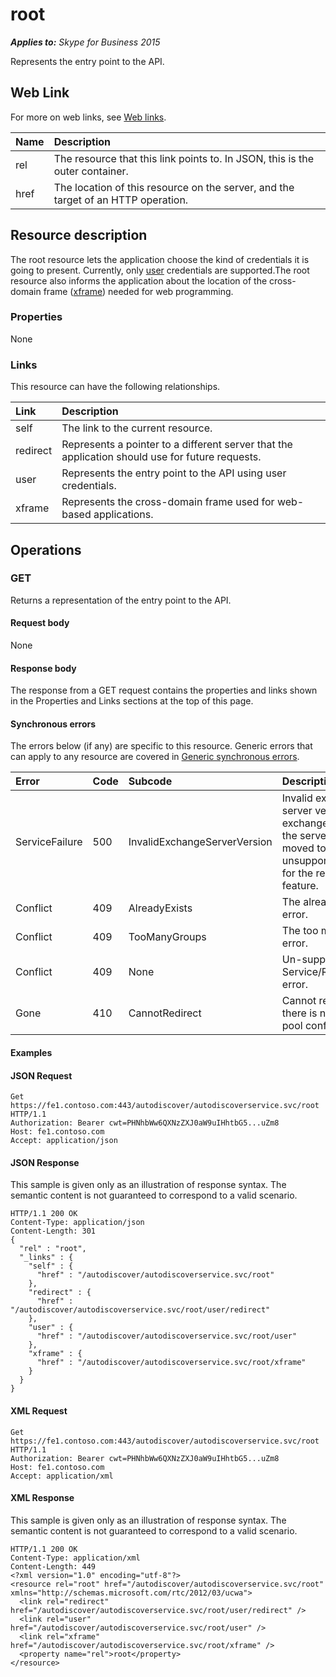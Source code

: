 # root

 _**Applies to:** Skype for Business 2015_


Represents the entry point to the API.
            

## Web Link
<a name = "sectionSection0"> </a>

For more on web links, see [Web links](WebLinks.md).


|**Name**|**Description**|
|:-----|:-----|
|rel|The resource that this link points to. In JSON, this is the outer container.|
|href|The location of this resource on the server, and the target of an HTTP operation.|

## Resource description
<a name = "sectionSection1"> </a>

The root resource lets the application choose the kind of credentials it is going to present. Currently, only [user](user_ref.md) credentials are supported.The root resource also informs the application about the location of the cross-domain frame ([xframe](xframe_ref.md)) needed for web programming.

### Properties



None

### Links



This resource can have the following relationships.

|**Link**|**Description**|
|:-----|:-----|
|self|The link to the current resource.|
|redirect|Represents a pointer to a different server that the application should use for future requests.|
|user|Represents the entry point to the API using user credentials.|
|xframe|Represents the cross-domain frame used for web-based applications.|

## Operations



<a name="sectionSection2"></a>

### GET




Returns a representation of the entry point to the API.

#### Request body



None


#### Response body



The response from a GET request contains the properties and links shown in the Properties and Links sections at the top of this page.

#### Synchronous errors



The errors below (if any) are specific to this resource. Generic errors that can apply to any resource are covered in [Generic synchronous errors](GenericSynchronousErrors.md).

|**Error**|**Code**|**Subcode**|**Description**|
|:-----|:-----|:-----|:-----|
|ServiceFailure|500|InvalidExchangeServerVersion|Invalid exchange server version.The exchange mailbox of the server might have moved to an unsupported version for the required feature.|
|Conflict|409|AlreadyExists|The already exists error.|
|Conflict|409|TooManyGroups|The too many groups error.|
|Conflict|409|None|Un-supported Service/Resource/API error.|
|Gone|410|CannotRedirect|Cannot redirect since there is no back up pool configured.|

#### Examples




#### JSON Request




```
Get https://fe1.contoso.com:443/autodiscover/autodiscoverservice.svc/root HTTP/1.1
Authorization: Bearer cwt=PHNhbWw6QXNzZXJ0aW9uIHhtbG5...uZm8
Host: fe1.contoso.com
Accept: application/json

```


#### JSON Response



This sample is given only as an illustration of response syntax. The semantic content is not guaranteed to correspond to a valid scenario.
```
HTTP/1.1 200 OK
Content-Type: application/json
Content-Length: 301
{
  "rel" : "root",
  "_links" : {
    "self" : {
      "href" : "/autodiscover/autodiscoverservice.svc/root"
    },
    "redirect" : {
      "href" : "/autodiscover/autodiscoverservice.svc/root/user/redirect"
    },
    "user" : {
      "href" : "/autodiscover/autodiscoverservice.svc/root/user"
    },
    "xframe" : {
      "href" : "/autodiscover/autodiscoverservice.svc/root/xframe"
    }
  }
}
```


#### XML Request




```
Get https://fe1.contoso.com:443/autodiscover/autodiscoverservice.svc/root HTTP/1.1
Authorization: Bearer cwt=PHNhbWw6QXNzZXJ0aW9uIHhtbG5...uZm8
Host: fe1.contoso.com
Accept: application/xml

```


#### XML Response



This sample is given only as an illustration of response syntax. The semantic content is not guaranteed to correspond to a valid scenario.
```
HTTP/1.1 200 OK
Content-Type: application/xml
Content-Length: 449
<?xml version="1.0" encoding="utf-8"?>
<resource rel="root" href="/autodiscover/autodiscoverservice.svc/root" xmlns="http://schemas.microsoft.com/rtc/2012/03/ucwa">
  <link rel="redirect" href="/autodiscover/autodiscoverservice.svc/root/user/redirect" />
  <link rel="user" href="/autodiscover/autodiscoverservice.svc/root/user" />
  <link rel="xframe" href="/autodiscover/autodiscoverservice.svc/root/xframe" />
  <property name="rel">root</property>
</resource>
```


